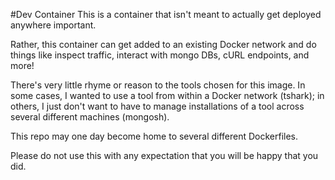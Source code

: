 #Dev Container
This is a container that isn't meant to actually get deployed anywhere important.

Rather, this container can get added to an existing Docker network and do things
like inspect traffic, interact with mongo DBs, cURL endpoints, and more!

There's very little rhyme or reason to the tools chosen for this image.  In some 
cases, I wanted to use a tool from within a Docker network (tshark); in others, 
I just don't want to have to manage installations of a tool across several different
machines (mongosh).

This repo may one day become home to several different Dockerfiles.

Please do not use this with any expectation that you will be happy that you did.
